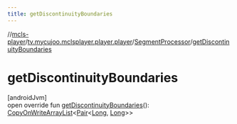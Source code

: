 ```yaml
---
title: getDiscontinuityBoundaries
---
```

//[mcls-player](../../../index.html)/[tv.mycujoo.mclsplayer.player.player](../index.html)/[SegmentProcessor](index.html)/[getDiscontinuityBoundaries](get-discontinuity-boundaries.html)



# getDiscontinuityBoundaries



[androidJvm]\
open override fun [getDiscontinuityBoundaries](get-discontinuity-boundaries.html)(): [CopyOnWriteArrayList](https://developer.android.com/reference/kotlin/java/util/concurrent/CopyOnWriteArrayList.html)&lt;[Pair](https://kotlinlang.org/api/latest/jvm/stdlib/kotlin/-pair/index.html)&lt;[Long](https://kotlinlang.org/api/latest/jvm/stdlib/kotlin/-long/index.html), [Long](https://kotlinlang.org/api/latest/jvm/stdlib/kotlin/-long/index.html)&gt;&gt;




